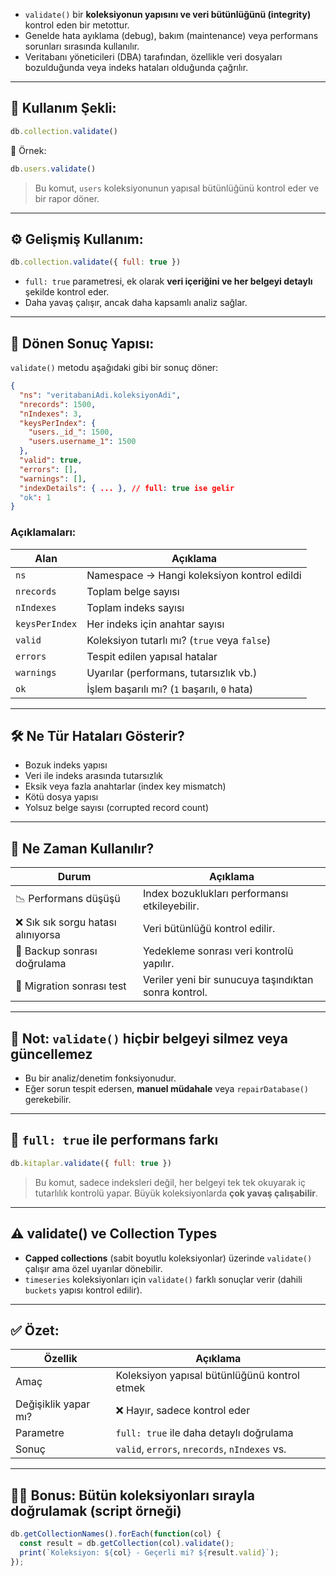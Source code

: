 
- `validate()` bir **koleksiyonun yapısını ve veri bütünlüğünü (integrity)** kontrol eden bir metottur.
- Genelde hata ayıklama (debug), bakım (maintenance) veya performans sorunları sırasında kullanılır.
- Veritabanı yöneticileri (DBA) tarafından, özellikle veri dosyaları bozulduğunda veya indeks hataları olduğunda çağrılır.

---

## 🧪 Kullanım Şekli:

```js
db.collection.validate()
```

🔧 Örnek:

```js
db.users.validate()
```

> Bu komut, `users` koleksiyonunun yapısal bütünlüğünü kontrol eder ve bir rapor döner.

---

## ⚙️ Gelişmiş Kullanım:

```js
db.collection.validate({ full: true })
```

- `full: true` parametresi, ek olarak **veri içeriğini ve her belgeyi detaylı** şekilde kontrol eder.
- Daha yavaş çalışır, ancak daha kapsamlı analiz sağlar.

---

## 🔄 Dönen Sonuç Yapısı:

`validate()` metodu aşağıdaki gibi bir sonuç döner:

```json
{
  "ns": "veritabaniAdi.koleksiyonAdi",
  "nrecords": 1500,
  "nIndexes": 3,
  "keysPerIndex": {
    "users._id_": 1500,
    "users.username_1": 1500
  },
  "valid": true,
  "errors": [],
  "warnings": [],
  "indexDetails": { ... }, // full: true ise gelir
  "ok": 1
}
```

### Açıklamaları:

|Alan|Açıklama|
|---|---|
|`ns`|Namespace → Hangi koleksiyon kontrol edildi|
|`nrecords`|Toplam belge sayısı|
|`nIndexes`|Toplam indeks sayısı|
|`keysPerIndex`|Her indeks için anahtar sayısı|
|`valid`|Koleksiyon tutarlı mı? (`true` veya `false`)|
|`errors`|Tespit edilen yapısal hatalar|
|`warnings`|Uyarılar (performans, tutarsızlık vb.)|
|`ok`|İşlem başarılı mı? (`1` başarılı, `0` hata)|

---

## 🛠 Ne Tür Hataları Gösterir?

- Bozuk indeks yapısı
- Veri ile indeks arasında tutarsızlık
- Eksik veya fazla anahtarlar (index key mismatch)
- Kötü dosya yapısı
- Yolsuz belge sayısı (corrupted record count)

---

## 🧠 Ne Zaman Kullanılır?

|Durum|Açıklama|
|---|---|
|📉 Performans düşüşü|Index bozuklukları performansı etkileyebilir.|
|❌ Sık sık sorgu hatası alınıyorsa|Veri bütünlüğü kontrol edilir.|
|🔄 Backup sonrası doğrulama|Yedekleme sonrası veri kontrolü yapılır.|
|🧪 Migration sonrası test|Veriler yeni bir sunucuya taşındıktan sonra kontrol.|

---

## 🧨 Not: `validate()` hiçbir belgeyi **silmez** veya **güncellemez**

- Bu bir analiz/denetim fonksiyonudur.
- Eğer sorun tespit edersen, **manuel müdahale** veya `repairDatabase()` gerekebilir.

---

## 🧪 `full: true` ile performans farkı

```js
db.kitaplar.validate({ full: true })
```

> Bu komut, sadece indeksleri değil, her belgeyi tek tek okuyarak iç tutarlılık kontrolü yapar. Büyük koleksiyonlarda **çok yavaş çalışabilir**.

---

## ⚠️ validate() ve Collection Types

- **Capped collections** (sabit boyutlu koleksiyonlar) üzerinde `validate()` çalışır ama özel uyarılar dönebilir.
- `timeseries` koleksiyonları için `validate()` farklı sonuçlar verir (dahili `buckets` yapısı kontrol edilir).

---

## ✅ Özet:

|Özellik|Açıklama|
|---|---|
|Amaç|Koleksiyon yapısal bütünlüğünü kontrol etmek|
|Değişiklik yapar mı?|❌ Hayır, sadece kontrol eder|
|Parametre|`full: true` ile daha detaylı doğrulama|
|Sonuç|`valid`, `errors`, `nrecords`, `nIndexes` vs.|

---

## 👨‍🔧 Bonus: Bütün koleksiyonları sırayla doğrulamak (script örneği)

```js
db.getCollectionNames().forEach(function(col) {
  const result = db.getCollection(col).validate();
  print(`Koleksiyon: ${col} - Geçerli mi? ${result.valid}`);
});
```
